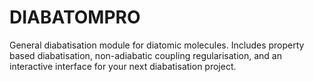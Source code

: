 # DIABATOMPRO
General diabatisation module for diatomic molecules. Includes property based diabatisation, non-adiabatic coupling regularisation, and an interactive interface for your next diabatisation project.
